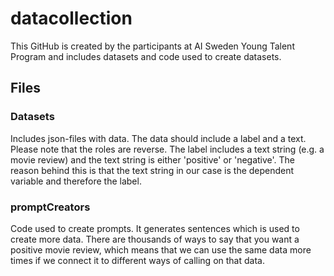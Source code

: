 # datacollection
This GitHub is created by the participants at AI Sweden Young Talent Program and includes datasets and code used to create datasets. 

## Files

### Datasets
Includes json-files with data. The data should include a label and a text. Please note that the roles are reverse. The label includes a text string (e.g. a movie review) and the text string is either 'positive' or 'negative'. The reason behind this is that the text string in our case is the dependent variable and therefore the label. 

### promptCreators
Code used to create prompts. It generates sentences which is used to create more data. There are thousands of ways to say that you want a positive movie review, which means that we can use the same data more times if we connect it to different ways of calling on that data. 
